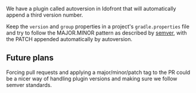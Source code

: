 We have a plugin called autoversion in Idofront that will automatically append a third version number.

Keep the `version` and `group` properties in a project's `gradle.properties` file and try to follow the MAJOR.MINOR pattern as described by [semver](https://semver.org/), with the PATCH appended automatically by autoversion.

## Future plans

Forcing pull requests and applying a major/minor/patch tag to the PR could be a nicer way of handling plugin versions and making sure we follow semver standards.
